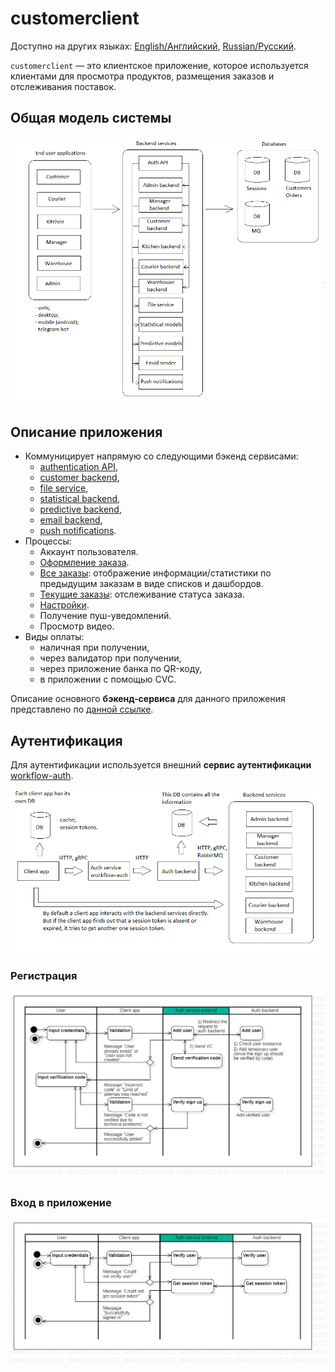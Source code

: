 # customerclient

Доступно на других языках: [English/Английский](customerclient.md), [Russian/Русский](customerclient.ru.md). 

`customerclient` — это клиентское приложение, которое используется клиентами для просмотра продуктов, размещения заказов и отслеживания поставок.

## Общая модель системы

![system_overall](../img/system_overall.png)

## Описание приложения

- Коммуницирует напрямую со следующими бэкенд сервисами:
    - [authentication API](../backend/authbackend.ru.md), 
    - [customer backend](../backend/customerbackend.ru.md), 
    - [file service](../backend/fileservice.ru.md), 
    - [statistical backend](../backend/statisticalbackend.ru.md), 
    - [predictive backend](../backend/predictivebackend.ru.md), 
    - [email backend](../backend/emailbackend.ru.md), 
    - [push notifications](../backend/pushnotificationsbackend.ru.md).
- Процессы:
    - Аккаунт пользователя.
    - [Оформление заказа](../processes/customer/makeorder.ru.md).
    - [Все заказы](../processes/customer/orders.ru.md): отображение информации/статистики по предыдущим заказам в виде списков и дашбордов.
    - [Текущие заказы](../processes/customer/pendingorders.ru.md): отслеживание статуса заказа.
    - [Настройки](../processes/customer/settings.ru.md).
    - Получение пуш-уведомлений.
    - Просмотр видео.
- Виды оплаты:
    - наличная при получении, 
    - через валидатор при получении, 
    - через приложение банка по QR-коду,
    - в приложении с помощью CVC.

Описание основного **бэкенд-сервиса** для данного приложения представлено по [данной ссылке](../backend/customerbackend.ru.md).

## Аутентификация 

Для аутентификации используется внешний **сервис аутентификации** [workflow-auth](https://github.com/alexeysp11/workflow-auth).

![authentication](../img/authentication.png)

### Регистрация

![flowchart-signup](https://github.com/alexeysp11/workflow-auth/raw/main/docs/img/flowchart-signup.png)

### Вход в приложение 

![flowchart-signin](https://github.com/alexeysp11/workflow-auth/raw/main/docs/img/flowchart-signin.png)
